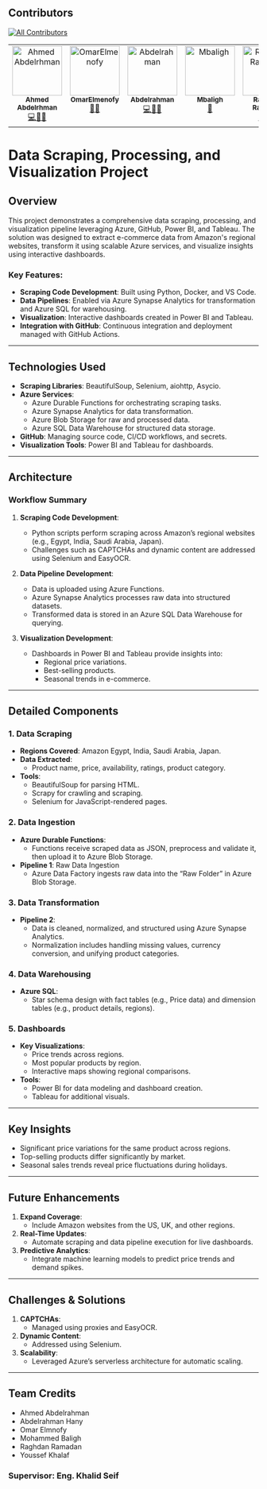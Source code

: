 ## Contributors
<!-- ALL-CONTRIBUTORS-BADGE:START - Do not remove or modify this section -->
[![All Contributors](https://img.shields.io/badge/all_contributors-1-orange.svg?style=flat-square)](#contributors-)
<!-- ALL-CONTRIBUTORS-BADGE:END -->

<!-- ALL-CONTRIBUTORS-LIST:START - Do not remove or modify this section -->
<!-- prettier-ignore-start -->
<!-- markdownlint-disable -->
<table>
  <tbody>
    <tr>
      <td align="center" valign="top" width="14.28%"><a href="https://github.com/Ahmed8aa"><img src="https://avatars.githubusercontent.com/u/111169742?v=4" width="100px;" alt="Ahmed Abdelrhman"/><br /><sub><b>Ahmed Abdelrhman</b></sub></a><br /><a href="#data-Ahmed8aa" title="Code">💻🔣🎨</a></td>
      <td align="center" valign="top" width="14.28%"><a href="https://github.com/OmarElmenofy"><img src="https://avatars.githubusercontent.com/u/144100276?v=4?s=100" width="100px;" alt="OmarElmenofy"/><br /><sub><b>OmarElmenofy</b></sub></a><br /><a href="#data-OmarElmenofy" title="Design">🔣🎨</a></td>
      <td align="center" valign="top" width="14.28%"><a href="https://github.com/Boda1515"><img src="https://avatars.githubusercontent.com/u/132951877?v=4?s=100" width="100px;" alt="Abdelrahman"/><br /><sub><b>Abdelrahman</b></sub></a><br /><a href="#design-Boda1515" title="Data">💻🔣📖</a></td>
      <td align="center" valign="top" width="14.28%"><a href="https://github.com/Mbaligh"><img src="https://avatars.githubusercontent.com/u/186023899?v=4?s=100" width="100px;" alt="Mbaligh"/><br /><sub><b>Mbaligh</b></sub></a><br /><a href="#doc-Mbaligh" title="Documentation">📖</a></td>
      <td align="center" valign="top" width="14.28%"><a href="https://github.com/ragdan-ramadan-852752223"><img src="https://avatars.githubusercontent.com/u/111773709?v=4?s=100" width="100px;" alt="Raghdan Ramadan"/><br /><sub><b>Raghdan Ramadan</b></sub></a><br /><a href="#data-RAGHDANN" title="Data">🔣💻📖</a></td>
      <td align="center" valign="top" width="14.28%"><a href="https://github.com/youssef-khalf"><img src="https://avatars.githubusercontent.com/u/115180292?v=4?s=100" width="100px;" alt="youssef-khalaf"/><br /><sub><b>youssef-khalaf</b></sub></a><br /><a href="#design-youssef-khalf" title="Design">🔣🎨📖</a></td>
    </tr>
  </tbody>
</table>

<!-- markdownlint-restore -->
<!-- prettier-ignore-end -->

<!-- ALL-CONTRIBUTORS-LIST:END -->

# Data Scraping, Processing, and Visualization Project

## Overview
This project demonstrates a comprehensive data scraping, processing, and visualization pipeline leveraging Azure, GitHub, Power BI, and Tableau. The solution was designed to extract e-commerce data from Amazon's regional websites, transform it using scalable Azure services, and visualize insights using interactive dashboards.

### Key Features:
- **Scraping Code Development**: Built using Python, Docker, and VS Code.
- **Data Pipelines**: Enabled via Azure Synapse Analytics for transformation and Azure SQL for warehousing.
- **Visualization**: Interactive dashboards created in Power BI and Tableau.
- **Integration with GitHub**: Continuous integration and deployment managed with GitHub Actions.

---

## Technologies Used

- **Scraping Libraries**: BeautifulSoup, Selenium, aiohttp, Asycio.
- **Azure Services**:
  - Azure Durable Functions for orchestrating scraping tasks.
  - Azure Synapse Analytics for data transformation.
  - Azure Blob Storage for raw and processed data.
  - Azure SQL Data Warehouse for structured data storage.
- **GitHub**: Managing source code, CI/CD workflows, and secrets.
- **Visualization Tools**: Power BI and Tableau for dashboards.

---

## Architecture
### Workflow Summary
1. **Scraping Code Development**:
   - Python scripts perform scraping across Amazon’s regional websites (e.g., Egypt, India, Saudi Arabia, Japan).
   - Challenges such as CAPTCHAs and dynamic content are addressed using Selenium and EasyOCR.

2. **Data Pipeline Development**:
   - Data is uploaded using Azure Functions.
   - Azure Synapse Analytics processes raw data into structured datasets.
   - Transformed data is stored in an Azure SQL Data Warehouse for querying.

3. **Visualization Development**:
   - Dashboards in Power BI and Tableau provide insights into:
     - Regional price variations.
     - Best-selling products.
     - Seasonal trends in e-commerce.

---

## Detailed Components

### 1. Data Scraping
- **Regions Covered**: Amazon Egypt, India, Saudi Arabia, Japan.
- **Data Extracted**:
  - Product name, price, availability, ratings, product category.
- **Tools**:
  - BeautifulSoup for parsing HTML.
  - Scrapy for crawling and scraping.
  - Selenium for JavaScript-rendered pages.

### 2. Data Ingestion
- **Azure Durable Functions**:
  - Functions receive scraped data as JSON, preprocess and validate it, then upload it to Azure Blob Storage.
- **Pipeline 1**: Raw Data Ingestion
  - Azure Data Factory ingests raw data into the “Raw Folder” in Azure Blob Storage.

### 3. Data Transformation
- **Pipeline 2**:
  - Data is cleaned, normalized, and structured using Azure Synapse Analytics.
  - Normalization includes handling missing values, currency conversion, and unifying product categories.

### 4. Data Warehousing
- **Azure SQL**:
  - Star schema design with fact tables (e.g., Price data) and dimension tables (e.g., product details, regions).

### 5. Dashboards
- **Key Visualizations**:
  - Price trends across regions.
  - Most popular products by region.
  - Interactive maps showing regional comparisons.
- **Tools**:
  - Power BI for data modeling and dashboard creation.
  - Tableau for additional visuals.

---

## Key Insights
- Significant price variations for the same product across regions.
- Top-selling products differ significantly by market.
- Seasonal sales trends reveal price fluctuations during holidays.

---

## Future Enhancements
1. **Expand Coverage**:
   - Include Amazon websites from the US, UK, and other regions.
2. **Real-Time Updates**:
   - Automate scraping and data pipeline execution for live dashboards.
3. **Predictive Analytics**:
   - Integrate machine learning models to predict price trends and demand spikes.

---

## Challenges & Solutions
1. **CAPTCHAs**:
   - Managed using proxies and EasyOCR.
2. **Dynamic Content**:
   - Addressed using Selenium.
3. **Scalability**:
   - Leveraged Azure’s serverless architecture for automatic scaling.

---

## Team Credits
- Ahmed Abdelrahman
- Abdelrahman Hany
- Omar Elmnofy
- Mohammed Baligh
- Raghdan Ramadan
- Youssef Khalaf

### Supervisor: Eng. Khalid Seif





